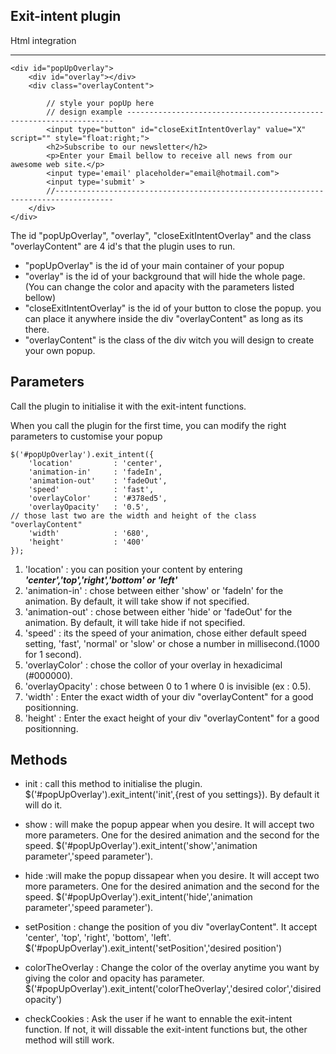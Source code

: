 Exit-intent plugin
------------------

Html integration
****

	<div id="popUpOverlay">
		<div id="overlay"></div>
		<div class="overlayContent">
			
			// style your popUp here
			// design example -------------------------------------------------------------------
			<input type="button" id="closeExitIntentOverlay" value="X" script="" style="float:right;">
			<h2>Subscribe to our newsletter</h2>
			<p>Enter your Email bellow to receive all news from our awesome web site.</p>
			<input type='email' placeholder="email@hotmail.com">
			<input type='submit' >   
			//-----------------------------------------------------------------------------------   
		</div>
	</div>

The id "popUpOverlay", "overlay", "closeExitIntentOverlay" and the class "overlayContent" are 4 id's that the plugin uses to run.

* "popUpOverlay" is the id of your main container of your popup
* "overlay" is the id of your background that will hide the whole page. (You can change the color and apacity with the parameters listed bellow)
* "closeExitIntentOverlay" is the id of your button to close the popup. you can place it anywhere inside the div "overlayContent" as long as its there.
* "overlayContent" is the class of the div witch you will design to create your own popup.

Parameters
----------

Call the plugin to initialise it with the exit-intent functions.

When you call the plugin for the first time, you can modify the right parameters to customise your popup

	$('#popUpOverlay').exit_intent({
	    'location'         : 'center',
	    'animation-in'     : 'fadeIn',
	    'animation-out'    : 'fadeOut',
	    'speed'            : 'fast',
	    'overlayColor'     : '#378ed5',
	    'overlayOpacity'   : '0.5',
	// those last two are the width and height of the class "overlayContent"
	    'width'            : '680',
	    'height'           : '400'
	});


1. 'location' : you can position your content by entering _**'center','top','right','bottom' or 'left'**_
2. 'animation-in' : chose between either 'show' or 'fadeIn' for the animation. By default, it will take show if not specified.
3. 'animation-out' : chose between either 'hide' or 'fadeOut' for the animation. By default, it will take hide if not specified.
4. 'speed' : its the speed of your animation, chose either default speed setting, 'fast', 'normal' or 'slow' or chose a number in millisecond.(1000 for 1 second).
5. 'overlayColor' : chose the collor of your overlay in hexadicimal (#000000).
6. 'overlayOpacity' : chose between 0 to 1 where 0 is invisible (ex : 0.5).
7. 'width' : Enter the exact width of your div "overlayContent" for a good positionning.
8. 'height'  : Enter the exact height of your div "overlayContent" for a good positionning.

Methods
-------

* init : call this method to initialise the plugin. $('#popUpOverlay').exit_intent('init',{rest of you settings}). By default it will do it.

* show : will make the popup appear when you desire. It will accept two more parameters. One for the desired animation and the second for the speed. $('#popUpOverlay').exit_intent('show','animation parameter','speed parameter').
* hide :will make the popup dissapear when you desire. It will accept two more parameters. One for the desired animation and the second for the speed. $('#popUpOverlay').exit_intent('hide','animation parameter','speed parameter').
* setPosition : change the position of you div  "overlayContent". It accept 'center', 'top', 'right', 'bottom', 'left'. $('#popUpOverlay').exit_intent('setPosition','desired position')
* colorTheOverlay : Change the color of the overlay anytime you want by giving the color and opacity has parameter. $('#popUpOverlay').exit_intent('colorTheOverlay','desired color','disired opacity')
* checkCookies : Ask the user if he want to ennable the exit-intent function. If not, it will dissable the exit-intent functions but, the other method will still work.




